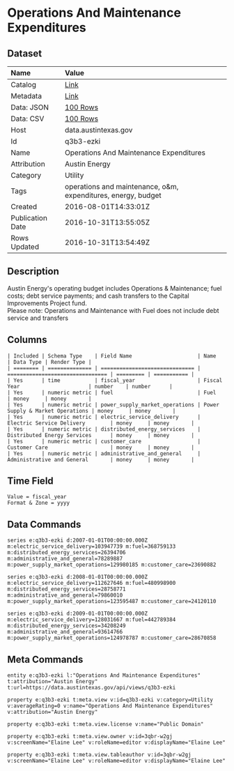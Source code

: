 # Operations And Maintenance Expenditures

## Dataset

| Name | Value |
| :--- | :---- |
| Catalog | [Link](https://catalog.data.gov/dataset/operations-and-maintenance-expenditures) |
| Metadata | [Link](https://data.austintexas.gov/api/views/q3b3-ezki) |
| Data: JSON | [100 Rows](https://data.austintexas.gov/api/views/q3b3-ezki/rows.json?max_rows=100) |
| Data: CSV | [100 Rows](https://data.austintexas.gov/api/views/q3b3-ezki/rows.csv?max_rows=100) |
| Host | data.austintexas.gov |
| Id | q3b3-ezki |
| Name | Operations And Maintenance Expenditures |
| Attribution | Austin Energy |
| Category | Utility |
| Tags | operations and maintenance, o&m, expenditures, energy, budget |
| Created | 2016-08-01T14:33:01Z |
| Publication Date | 2016-10-31T13:55:05Z |
| Rows Updated | 2016-10-31T13:54:49Z |

## Description

Austin Energy's operating budget includes Operations & Maintenance; fuel costs; debt service payments; and cash transfers to the Capital Improvements Project fund.   
Please note: Operations and Maintenance with Fuel does not include debt service and transfers

## Columns

```ls
| Included | Schema Type    | Field Name                     | Name                             | Data Type | Render Type |
| ======== | ============== | ============================== | ================================ | ========= | =========== |
| Yes      | time           | fiscal_year                    | Fiscal Year                      | number    | number      |
| Yes      | numeric metric | fuel                           | Fuel                             | money     | money       |
| Yes      | numeric metric | power_supply_market_operations | Power Supply & Market Operations | money     | money       |
| Yes      | numeric metric | electric_service_delivery      | Electric Service Delivery        | money     | money       |
| Yes      | numeric metric | distributed_energy_services    | Distributed Energy Services      | money     | money       |
| Yes      | numeric metric | customer_care                  | Customer Care                    | money     | money       |
| Yes      | numeric metric | administrative_and_general     | Administrative and General       | money     | money       |
```

## Time Field

```ls
Value = fiscal_year
Format & Zone = yyyy
```

## Data Commands

```ls
series e:q3b3-ezki d:2007-01-01T00:00:00.000Z m:electric_service_delivery=103947739 m:fuel=368759133 m:distributed_energy_services=26394706 m:administrative_and_general=78289887 m:power_supply_market_operations=129980185 m:customer_care=23690882

series e:q3b3-ezki d:2008-01-01T00:00:00.000Z m:electric_service_delivery=112627646 m:fuel=480998900 m:distributed_energy_services=28758771 m:administrative_and_general=79860010 m:power_supply_market_operations=123595487 m:customer_care=24120110

series e:q3b3-ezki d:2009-01-01T00:00:00.000Z m:electric_service_delivery=128031667 m:fuel=442789384 m:distributed_energy_services=34208249 m:administrative_and_general=93614766 m:power_supply_market_operations=124978787 m:customer_care=28670858
```

## Meta Commands

```ls
entity e:q3b3-ezki l:"Operations And Maintenance Expenditures" t:attribution="Austin Energy" t:url=https://data.austintexas.gov/api/views/q3b3-ezki

property e:q3b3-ezki t:meta.view v:id=q3b3-ezki v:category=Utility v:averageRating=0 v:name="Operations And Maintenance Expenditures" v:attribution="Austin Energy"

property e:q3b3-ezki t:meta.view.license v:name="Public Domain"

property e:q3b3-ezki t:meta.view.owner v:id=3qbr-w2gj v:screenName="Elaine Lee" v:roleName=editor v:displayName="Elaine Lee"

property e:q3b3-ezki t:meta.view.tableauthor v:id=3qbr-w2gj v:screenName="Elaine Lee" v:roleName=editor v:displayName="Elaine Lee"
```
